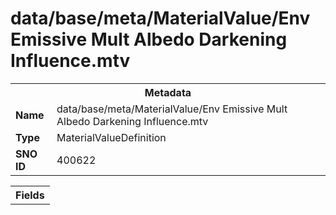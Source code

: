 <h1>data/base/meta/MaterialValue/Env Emissive Mult Albedo Darkening Influence.mtv</h1><table><tr><th colspan="100%">Metadata</th></tr><tr><td><b>Name</b></td><td>data/base/meta/MaterialValue/Env Emissive Mult Albedo Darkening Influence.mtv</td></tr><tr><td><b>Type</b></td><td>MaterialValueDefinition</td></tr><tr><td><b>SNO ID</b></td><td>400622</td></tr></table>

<table><tr><th colspan="100%">Fields</th></tr></table>

